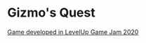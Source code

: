 # Gizmo's Quest
[Game developed in LevelUp Game Jam 2020](https://gamejam.nei-isep.org/?fbclid=IwAR1rYGYPzr5TtcVlF0QJJIvR0lupqx1752Gf3xbr0Q4UKRhAXaudIBk3m90)
